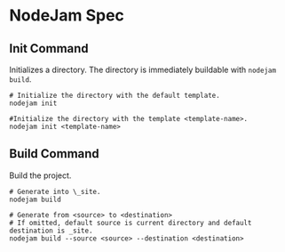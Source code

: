 NodeJam Spec
===

Init Command
---
Initializes a directory.
The directory is immediately buildable with ```nodejam build```.
```
# Initialize the directory with the default template.
nodejam init

#Initialize the directory with the template <template-name>.
nodejam init <template-name>
```

Build Command
---
Build the project.

```
# Generate into \_site.
nodejam build

# Generate from <source> to <destination>
# If omitted, default source is current directory and default destination is _site.
nodejam build --source <source> --destination <destination>
```
